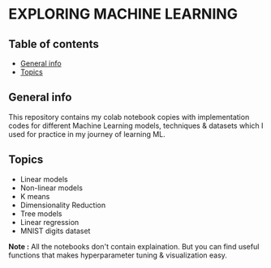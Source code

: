 # EXPLORING MACHINE LEARNING
## Table of contents
* [General info](#general-info)
* [Topics](#Topics)

## General info
This repository contains my colab notebook copies with implementation codes for different Machine Learning models, techniques & datasets which I used for practice in my journey of learning ML.

## Topics
- Linear models
-  Non-linear models
-  K means
-  Dimensionality Reduction
-  Tree models
-  Linear regression
-  MNIST digits dataset 

**Note :** All the notebooks don't contain explaination. But you can find useful functions that makes hyperparameter tuning & visualization easy.
